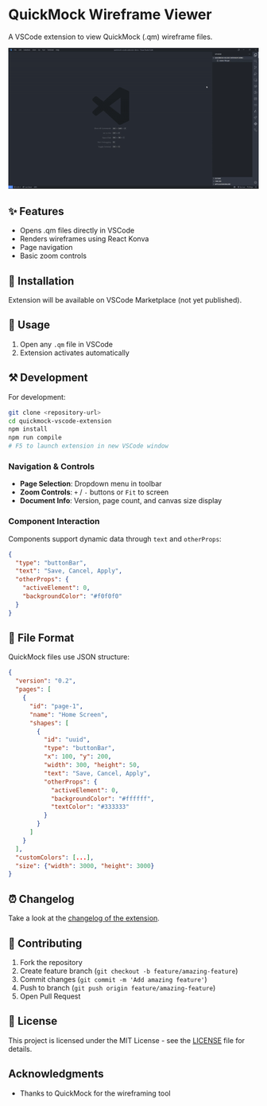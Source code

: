 # QuickMock Wireframe Viewer

A VSCode extension to view QuickMock (.qm) wireframe files.

![QuickMock Wireframe Viewer Gif](./assets/demo-qm-vscode.gif)

## ✨ Features

- Opens .qm files directly in VSCode
- Renders wireframes using React Konva
- Page navigation
- Basic zoom controls

## 🔧 Installation

Extension will be available on VSCode Marketplace (not yet published).

## 🚀 Usage

1. Open any `.qm` file in VSCode
2. Extension activates automatically

## ⚒️ Development

For development:

```bash
git clone <repository-url>
cd quickmock-vscode-extension
npm install
npm run compile
# F5 to launch extension in new VSCode window
```

### **Navigation & Controls**

- **Page Selection**: Dropdown menu in toolbar
- **Zoom Controls**: `+` / `-` buttons or `Fit` to screen
- **Document Info**: Version, page count, and canvas size display

### **Component Interaction**

Components support dynamic data through `text` and `otherProps`:

```json
{
  "type": "buttonBar",
  "text": "Save, Cancel, Apply",
  "otherProps": {
    "activeElement": 0,
    "backgroundColor": "#f0f0f0"
  }
}
```

## 📄 File Format

QuickMock files use JSON structure:

```json
{
  "version": "0.2",
  "pages": [
    {
      "id": "page-1",
      "name": "Home Screen",
      "shapes": [
        {
          "id": "uuid",
          "type": "buttonBar",
          "x": 100, "y": 200,
          "width": 300, "height": 50,
          "text": "Save, Cancel, Apply",
          "otherProps": {
            "activeElement": 0,
            "backgroundColor": "#ffffff",
            "textColor": "#333333"
          }
        }
      ]
    }
  ],
  "customColors": [...],
  "size": {"width": 3000, "height": 3000}
}
```

## ⏰ Changelog

Take a look at the [changelog of the extension](CHANGELOG.md).

## 🤝 Contributing

1. Fork the repository
2. Create feature branch (`git checkout -b feature/amazing-feature`)
3. Commit changes (`git commit -m 'Add amazing feature'`)
4. Push to branch (`git push origin feature/amazing-feature`)
5. Open Pull Request

## 📝 License

This project is licensed under the MIT License - see the [LICENSE](LICENSE) file for details.

## Acknowledgments

- Thanks to QuickMock for the wireframing tool
